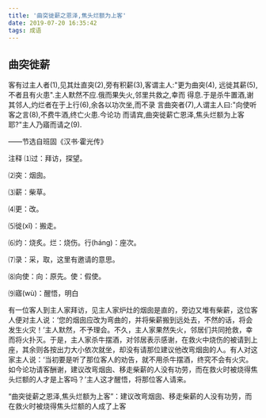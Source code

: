 ```yaml
---
title: '曲突徙薪之恩泽,焦头烂额为上客'
date: 2019-07-20 16:35:42
tags: 成语
---
```


## 曲突徙薪

客有过主人者(1),见其灶直突(2),旁有积薪(3),客谓主人:"更为曲突(4),
远徙其薪(5),不者且有火患".主人默然不应.俄而果失火,邻里共救之,幸而
得息.于是杀牛置酒,谢其邻人,灼烂者在于上行(6),余各以功次坐,而不录
言曲突者(7),人谓主人曰:"向使听客之言(8),不费牛酒,终亡火患.今论功
而请宾,曲突徙薪亡恩泽,焦头烂额为上客耶?"主人乃寤而请之(9).

――节选自班固《汉书·霍光传》

注释
⑴过：拜访，探望。

⑵突：烟囱。

⑶薪：柴草。

⑷更：改。

⑸徙(xǐ)：搬走。

⑹灼：烧炙。烂：烧伤。行(háng)：座次。

⑺录：采，取，这里有邀请的意思。

⑻向使：向：原先。使：假使。

⑼寤(wù)：醒悟，明白

有一位客人到主人家拜访，见主人家炉灶的烟囱是直的，旁边又堆有柴薪，这位客人便对主人说：‘您的烟囱应改为弯曲的，并将柴薪搬到远处去，不然的话，将会发生火灾！’主人默然，不予理会。不久，主人家果然失火，邻居们共同抢救，幸而将火扑灭。于是，主人家杀牛摆酒，对邻居表示感谢，在救火中烧伤的被请到上座，其余则各按出力大小依次就坐，却没有请那位建议他改弯烟囱的人。有人对这家主人说：‘当初要是听了那位客人的劝告，就不用杀牛摆酒，终究不会有火灾。如今论功请客酬谢，建议改弯烟囱、移走柴薪的人没有功劳，而在救火时被烧得焦头烂额的人才是上客吗？’主人这才醒悟，将那位客人请来。
    
“曲突徙薪之恩泽,焦头烂额为上客”：建议改弯烟囱、移走柴薪的人没有功劳，而在救火时被烧得焦头烂额的人成了上客
     


